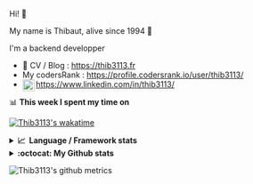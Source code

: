 Hi! 👋

My name is Thibaut, alive since 1994 🍷

I'm a backend developper

-   📝 CV / Blog : https://thib3113.fr
-   My codersRank : https://profile.codersrank.io/user/thib3113/
-   <a href="https://www.linkedin.com/in/thib3113/"><img align="left" alt="Thib3113's Linkedin" width="21px" src="https://raw.githubusercontent.com/peterthehan/peterthehan/master/assets/linkedin.svg" /></a> https://www.linkedin.com/in/thib3113/

📊 **This week I spent my time on**

[![Thib3113's wakatime](https://github-readme-stats.vercel.app/api/wakatime?username=thib3113&layout=default&theme=dracula&langs_count=6&hide_title=true&hide_border=true)](https://wakatime.com/@thib3113)

<details>
  <summary><b>📈&nbsp;&nbsp;Language&nbsp;/&nbsp;Framework stats</b></summary>
  <br/>  
  <a href='https://profile.codersrank.io/user/thib3113/'>
  <img src='http://cr-skills-chart-widget.azurewebsites.net/api/api?username=thib3113&padding=30&skills=php,batchfile,javascript,less,mysql,reactjs,scss,shell,typescript,vue'>
  </a>
</details>

<details>
  <summary><b>:octocat: My Github stats</b></summary>
  <br/>  
  
  <img src="https://github-readme-stats.vercel.app/api?username=thib3113&theme=dracula&show_icons=true&" alt="Thib3113's GitHub stats" />

<!--START_SECTION:activity-->

1. 🎉 Merged PR [#573](https://github.com/thib3113/unifi-client/pull/573) in [thib3113/unifi-client](https://github.com/thib3113/unifi-client)
2. 💪 Opened PR [#573](https://github.com/thib3113/unifi-client/pull/573) in [thib3113/unifi-client](https://github.com/thib3113/unifi-client)
3. 🎉 Merged PR [#330](https://github.com/thib3113/unifi-blockips-srv/pull/330) in [thib3113/unifi-blockips-srv](https://github.com/thib3113/unifi-blockips-srv)
4. 🎉 Merged PR [#9](https://github.com/centreon/centreon-grafana-datasource/pull/9) in [centreon/centreon-grafana-datasource](https://github.com/centreon/centreon-grafana-datasource)
5. 🗣 Commented on [#1](https://github.com/joelnet/konami-code-react-component/issues/1) in [joelnet/konami-code-react-component](https://github.com/joelnet/konami-code-react-component)
 <!--END_SECTION:activity-->

</details>

![Thib3113's github metrics](https://gist.githubusercontent.com/thib3113/83a96e16f8bca103f1b0e376186c66ec/raw/github-metrics.svg)
